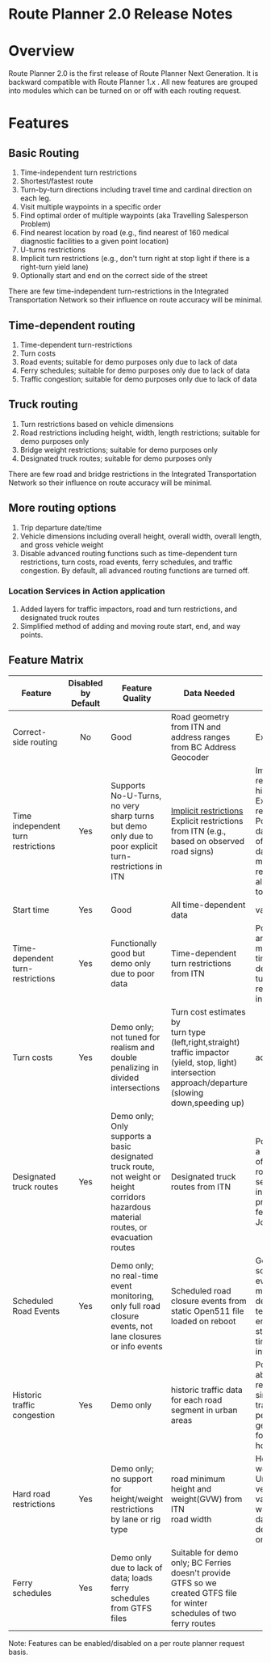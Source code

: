 # Route Planner 2.0 Release Notes

# Overview
Route Planner 2.0 is the first release of Route Planner Next Generation. It is backward compatible with Route Planner 1.x . All new features are grouped into modules which can be turned on or off with each routing request.

# Features

## Basic Routing
1. Time-independent turn restrictions
2. Shortest/fastest route
3. Turn-by-turn directions including travel time and cardinal direction on each leg.
4. Visit multiple waypoints in a specific order
5. Find optimal order of multiple waypoints (aka Travelling Salesperson Problem)
6. Find nearest location by road (e.g., find nearest of 160 medical diagnostic facilities to a given point location)
7. U-turns restrictions
8. Implicit turn restrictions (e.g., don't turn right at stop light if there is a right-turn yield lane)
8. Optionally start and end on the correct side of the street

There are few time-independent turn-restrictions in the Integrated Transportation Network so their influence on route accuracy will be minimal.

## Time-dependent routing

1. Time-dependent turn-restrictions
3. Turn costs
4. Road events; suitable for demo purposes only due to lack of data
5. Ferry schedules; suitable for demo purposes only due to lack of data
6. Traffic congestion; suitable for demo purposes only due to lack of data


## Truck routing
1. Turn restrictions based on vehicle dimensions
2. Road restrictions including height, width, length restrictions; suitable for demo purposes only
3. Bridge weight restrictions; suitable for demo purposes only
4. Designated truck routes; suitable for demo purposes only

There are few road and bridge restrictions in the Integrated Transportation Network so their influence on route accuracy will be minimal.

## More routing options
1. Trip departure date/time
2. Vehicle dimensions including overall height, overall width, overall length, and gross vehicle weight
4. Disable advanced routing functions such as time-dependent turn restrictions, turn costs, road events, ferry schedules, and traffic congestion. By default, all advanced routing functions are turned off.

### Location Services in Action application
1. Added layers for traffic impactors, road and turn restrictions, and designated truck routes
2. Simplified method of adding and moving route start, end, and way points. 


## Feature Matrix

Feature                | Disabled<br>by Default| Feature Quality | Data Needed            |Data Quality          
|----------------------|:---------:|------------------|-----------------------|----------------------|
Correct-side routing|No|Good|Road geometry from ITN and address ranges from BC Address Geocoder|Excellent|
Time independent turn restrictions|Yes|Supports No-U-Turns, no very sharp turns but demo only due to poor explicit turn-restrictions in ITN|[Implicit restrictions](https://www.mapbox.com/mapping/mapping-for-navigation/implicit-restrictions/)<br>Explicit restrictions from ITN (e.g., based on observed road signs)|Implicit restrictions: high<br> Explicit restrictions: Poor. The data is often out of date or missing restrictions all together.
Start time|Yes|Good|All time-dependent data|variable|
Time-dependent turn-restrictions|Yes|Functionally good but demo only due to poor data|Time-dependent turn restrictions from ITN|Poor. There are many missing time-dependent turn-restrictions in the data.
Turn costs|Yes|Demo only; not tuned for realism and double penalizing in divided intersections|Turn cost estimates by<br>turn type (left,right,straight)<br>traffic impactor (yield, stop, light)<br> intersection approach/departure (slowing down,speeding up)| acceptable
Designated truck routes|Yes|Demo only; Only supports a basic designated truck route, not weight or height corridors hazardous material routes, or evacuation routes|Designated truck routes from ITN| Poor; only a handful of truck route segments in the province (a few in Ft St John)
Scheduled Road Events|Yes|Demo only; no real-time event monitoring, only full road closure events, not lane closures or info events| Scheduled road closure events from static Open511 file loaded on reboot|Good for some events; too much descriptive text, not enough structured time intervals
Historic traffic congestion|Yes|Demo only|historic traffic data for each road segment in urban areas|Poor; In the absense of real data, simulated traffic peaks were generated for rush hour only.
Hard road restrictions|Yes|Demo only; no support for height/weight restrictions by lane or rig type|road minimum height and weight(GVW) from ITN<br>road width|Height, weight: Unknown; very few values<br>width: no data in ITN, demo data only
Ferry schedules|Yes|Demo only due to lack of data; loads ferry schedules from GTFS files|Suitable for demo only; BC Ferries doesn't provide GTFS so we created GTFS file for winter schedules of two ferry routes

Note: Features can be enabled/disabled on a per route planner request basis.
